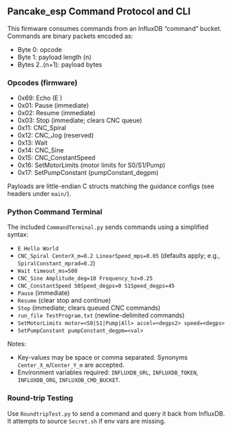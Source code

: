 ## Pancake_esp Command Protocol and CLI

This firmware consumes commands from an InfluxDB “command” bucket. Commands are binary packets encoded as:

- Byte 0: opcode
- Byte 1: payload length (n)
- Bytes 2..(n+1): payload bytes

### Opcodes (firmware)

- 0x69: Echo (E <message>)
- 0x01: Pause (immediate)
- 0x02: Resume (immediate)
- 0x03: Stop (immediate; clears CNC queue)
- 0x11: CNC_Spiral
- 0x12: CNC_Jog (reserved)
- 0x13: Wait
- 0x14: CNC_Sine
- 0x15: CNC_ConstantSpeed
 - 0x16: SetMotorLimits (motor limits for S0/S1/Pump)
 - 0x17: SetPumpConstant (pumpConstant_degpm)

Payloads are little-endian C structs matching the guidance configs (see headers under `main/`).

### Python Command Terminal

The included `CommandTerminal.py` sends commands using a simplified syntax:

- `E Hello World`
- `CNC_Spiral CenterX_m=0.2 LinearSpeed_mps=0.05` (defaults apply; e.g., `SpiralConstant_mprad=0.2`)
- `Wait timeout_ms=500`
- `CNC_Sine Amplitude_deg=10 Frequency_hz=0.25`
- `CNC_ConstantSpeed S0Speed_degps=0 S1Speed_degps=45`
- `Pause` (immediate)
- `Resume` (clear stop and continue)
- `Stop` (immediate; clears queued CNC commands)
- `run_file TestProgram.txt` (newline-delimited commands)
 - `SetMotorLimits motor=<S0|S1|Pump|All> accel=<degps2> speed=<degps>`
 - `SetPumpConstant pumpConstant_degpm=<val>`

Notes:

- Key-values may be space or comma separated. Synonyms `Center_X_m`/`Center_Y_m` are accepted.
- Environment variables required: `INFLUXDB_URL`, `INFLUXDB_TOKEN`, `INFLUXDB_ORG`, `INFLUXDB_CMD_BUCKET`.

### Round-trip Testing

Use `RoundtripTest.py` to send a command and query it back from InfluxDB. It attempts to source `Secret.sh` if env vars are missing.
